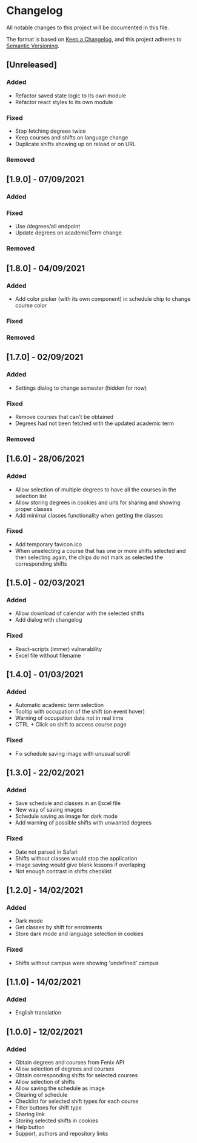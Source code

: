 # Changelog
All notable changes to this project will be documented in this file.

The format is based on [Keep a Changelog](https://keepachangelog.com/en/1.0.0/),
and this project adheres to [Semantic Versioning](https://semver.org/spec/v2.0.0.html).

## [Unreleased]

### Added

- Refactor saved state logic to its own module
- Refactor react styles to its own module

### Fixed

- Stop fetching degrees twice
- Keep courses and shifts on language change
- Duplicate shifts showing up on reload or on URL

### Removed

## [1.9.0] - 07/09/2021

### Added

### Fixed

- Use /degrees/all endpoint
- Update degrees on academicTerm change

### Removed

## [1.8.0] - 04/09/2021

### Added

- Add color picker (with its own component) in schedule chip to change course color

### Fixed

### Removed

## [1.7.0] - 02/09/2021

### Added

- Settings dialog to change semester (hidden for now)

### Fixed

- Remove courses that can't be obtained
- Degrees had not been fetched with the updated academic term

### Removed

## [1.6.0] - 28/06/2021

### Added

- Allow selection of multiple degrees to have all the courses in the selection list
- Allow storing degrees in cookies and urls for sharing and showing proper classes
- Add minimal classes functionality when getting the classes

### Fixed

- Add temporary favicon.ico
- When unselecting a course that has one or more shifts selected and then selecting again, the chips do not mark as selected the corresponding shifts

## [1.5.0] - 02/03/2021

### Added

- Allow download of calendar with the selected shifts
- Add dialog with changelog

### Fixed

- React-scripts (immer) vulnerability
- Excel file without filename

## [1.4.0] - 01/03/2021

### Added

- Automatic academic term selection
- Tooltip with occupation of the shift (on event hover)
- Warning of occupation data not in real time
- CTRL + Click on shift to access course page

### Fixed

- Fix schedule saving image with unusual scroll

## [1.3.0] - 22/02/2021

### Added 

- Save schedule and classes in an Excel file
- New way of saving images
- Schedule saving as image for dark mode
- Add warning of possible shifts with unwanted degrees

### Fixed

- Date not parsed in Safari
- Shifts without classes would stop the application
- Image saving would give blank lessons if overlaping
- Not enough contrast in shifts checklist

## [1.2.0] - 14/02/2021

### Added

- Dark mode
- Get classes by shift for enrolments
- Store dark mode and language selection in cookies

### Fixed 

- Shifts without campus were showing 'undefined' campus

## [1.1.0] - 14/02/2021

### Added

- English translation

## [1.0.0] - 12/02/2021

### Added

- Obtain degrees and courses from Fenix API
- Allow selection of degrees and courses
- Obtain corresponding shifts for selected courses
- Allow selection of shifts
- Allow saving the schedule as image
- Clearing of schedule
- Checklist for selected shift types for each course
- Filter buttons for shift type
- Sharing link
- Storing selected shifts in cookies
- Help button
- Support, authors and repository links